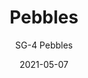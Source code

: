 ---
image_primary: "img/SG_Pebbles_Art.jpg"
image_secondary: "img/SG_Pebbles_Installation.jpg"
subtitle: "SG-4 Pebbles"
tags: 
  - "Wall Coverings"
title: "Pebbles"
href: "https://www.areaenvironments.com/order/sg-4-pebbles"
designer: "Stefan Gevers"
category: "Wall Coverings"
manufacturer: "Area Environments"
slug: "/manufacturers/area-environments/wall-coverings/stefan-gevers-pebbles"
date: "2021-05-07"
---
